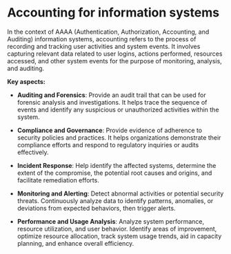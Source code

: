 # Accounting for information systems

In the context of AAAA (Authentication, Authorization, Accounting, and Auditing) information systems, accounting refers to the process of recording and tracking user activities and system events. It involves capturing relevant data related to user logins, actions performed, resources accessed, and other system events for the purpose of monitoring, analysis, and auditing.

**Key aspects:**

* **Auditing and Forensics**: Provide an audit trail that can be used for forensic analysis and investigations. It helps trace the sequence of events and identify any suspicious or unauthorized activities within the system.

* **Compliance and Governance**: Provide evidence of adherence to security policies and practices. It helps organizations demonstrate their compliance efforts and respond to regulatory inquiries or audits effectively.

* **Incident Response**: Help identify the affected systems, determine the extent of the compromise, the potential root causes and origins, and facilitate remediation efforts.

* **Monitoring and Alerting**: Detect abnormal activities or potential security threats. Continuously analyze data to identify patterns, anomalies, or deviations from expected behaviors, then trigger alerts.

* **Performance and Usage Analysis**: Analyze system performance, resource utilization, and user behavior. Identify areas of improvement, optimize resource allocation, track system usage trends, aid in capacity planning, and enhance overall efficiency.